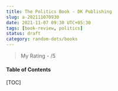 ```yaml
---
title: The Politics Book - DK Publishing
slug: a-202111070930
date: 2021-11-07 09:30 UTC+05:30
tags: [book-review, politics]
status: draft
category: random-dots/books
---
```


> My Rating - /5

<h4>Table of Contents</h4>
[TOC]

